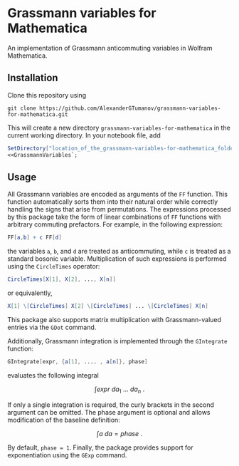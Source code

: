 # Grassmann variables for Mathematica
An implementation of Grassmann anticommuting variables in Wolfram Mathematica.
## Installation
Clone this repository using
```console
git clone https://github.com/AlexanderGTumanov/grassmann-variables-for-mathematica.git
```
This will create a new directory ``grassmann-variables-for-mathematica`` in the current working directory. In your notebook file, add
```mathematica
SetDirectory["location_of_the_grassmann-variables-for-mathematica_folder"];
<<GrassmannVariables`;
```
## Usage
All Grassmann variables are encoded as arguments of the ``FF`` function. This function automatically sorts them into their natural order while correctly handling the signs that arise from permutations. The expressions processed by this package take the form of linear combinations of ``FF`` functions with arbitrary commuting prefactors. For example, in the following expression:
```mathematica
FF[a,b] + c FF[d]
```
the variables ``a``, ``b``, and ``d`` are treated as anticommuting, while ``c`` is treated as a standard bosonic variable.
Multiplication of such expressions is performed using the ``CircleTimes`` operator: 
```mathematica
CircleTimes[X[1], X[2], ..., X[n]]
```
or equivalently,
```mathematica
X[1] \[CircleTimes] X[2] \[CircleTimes] ... \[CircleTimes] X[n]
```
This package also supports matrix multiplication with Grassmann-valued entries via the ``GDot`` command.

Additionally, Grassmann integration is implemented through the ``GIntegrate`` function:
```mathematica
GIntegrate[expr, {a[1], .... , a[n]}, phase]
```
evaluates the following integral

$$
\int expr\ da_1\ \ldots\ da_n\ .
$$

If only a single integration is required, the curly brackets in the second argument can be omitted. The phase argument is optional and allows modification of the baseline definition:

$$
\int a\ da = phase\ .
$$

By default, ``phase = 1``.
Finally, the package provides support for exponentiation using the ``GExp`` command.
